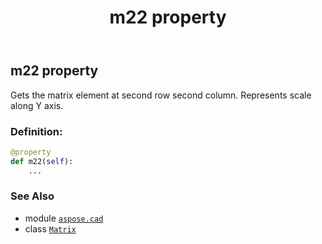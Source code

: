 ﻿---
title: m22 property
second_title: Aspose.CAD for Python via .NET API References
description: 
type: docs
weight: 260
url: /aspose.cad/matrix/m22/
is_root: false
---

## m22 property


Gets the matrix element at second row second column. Represents scale along Y axis.
### Definition:
```python
@property
def m22(self):
    ...
```

### See Also
* module [`aspose.cad`](../../)
* class [`Matrix`](/cad/python-net/aspose.cad/matrix)

